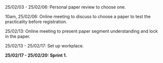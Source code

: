 25/02/03 - 25/02/06: Personal paper review to choose one.

10am, 25/02/06: Online meeting to discuss to choose a paper to test the practicality before registration.

25/02/13: Online meeting to present paper segment understanding and lock in the paper.

25/02/13 - 25/02/17: Set up workplace.

**25/02/17 - 25/02/20: Sprint 1.**
